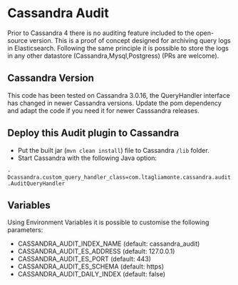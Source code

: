 # Cassandra Audit

Prior to Cassandra 4 there is no auditing feature included to the open-source version.
This is a proof of concept designed for archiving query logs in Elasticsearch.
Following the same principle it is possible to store the logs in any other datastore (Cassandra,Mysql,Postgress) (PRs are welcome). 

## Cassandra Version
This code has been tested on Cassandra 3.0.16, the QueryHandler interface has changed in newer Cassandra versions.
Update the pom dependency and adapt the code if you need it for newer Casssandra releases.

## Deploy this Audit plugin to Cassandra
* Put the built jar (`mvn clean install`) file to Cassandra `/lib` folder.
* Start Cassandra with the following Java option:

`-Dcassandra.custom_query_handler_class=com.ltagliamonte.cassandra.audit.AuditQueryHandler`

## Variables
Using Environment Variables it is possible to customise the following parameters:
- CASSANDRA_AUDIT_INDEX_NAME	(default: cassandra_audit)
- CASSANDRA_AUDIT_ES_ADDRESS	(default: 127.0.0.1)
- CASSANDRA_AUDIT_ES_PORT	(default: 443)
- CASSANDRA_AUDIT_ES_SCHEMA	(default: https)
- CASSANDRA_AUDIT_DAILY_INDEX	(default: false)

